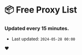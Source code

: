 # :package: Free Proxy List
### Updated every 15 minutes.

- Last updated: `2024-05-28 00:00`

:heart:
